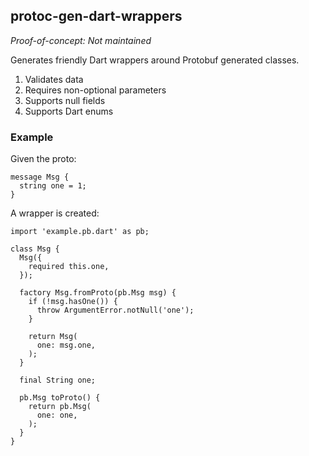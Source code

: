 ## protoc-gen-dart-wrappers

*Proof-of-concept: Not maintained*

Generates friendly Dart wrappers around Protobuf generated classes.
1. Validates data
1. Requires non-optional parameters
1. Supports null fields
1. Supports Dart enums

### Example
Given the proto:
```
message Msg {
  string one = 1;
}
```

A wrapper is created:
```
import 'example.pb.dart' as pb;

class Msg {
  Msg({
    required this.one,
  });

  factory Msg.fromProto(pb.Msg msg) {
    if (!msg.hasOne()) {
      throw ArgumentError.notNull('one');
    }

    return Msg(
      one: msg.one,
    );
  }

  final String one;

  pb.Msg toProto() {
    return pb.Msg(
      one: one,
    );
  }
}
```
